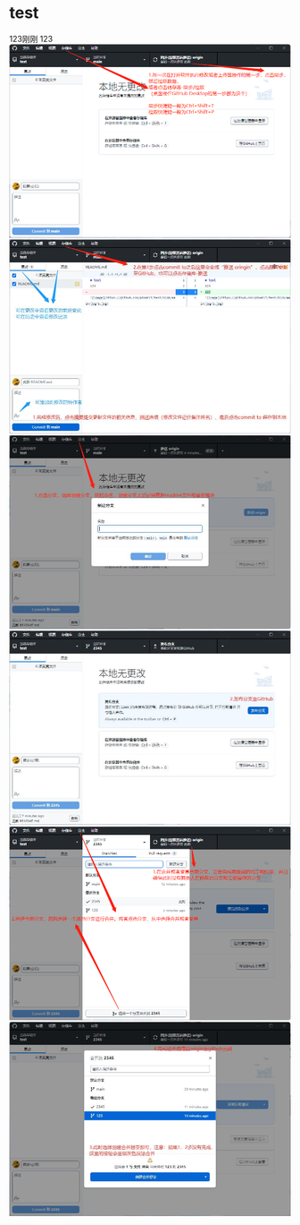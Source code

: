 # test
123刚刚
123
![image](https://github.com/pikaFYT/test/blob/main/jpg/1.png)
![image](https://github.com/pikaFYT/test/blob/main/jpg/2.jpg)
![image](https://github.com/pikaFYT/test/blob/main/jpg/3.jpg)
![image](https://github.com/pikaFYT/test/blob/main/jpg/4.jpg)
![image](https://github.com/pikaFYT/test/blob/main/jpg/5.png)
![image](https://github.com/pikaFYT/test/blob/main/jpg/6.jpg)